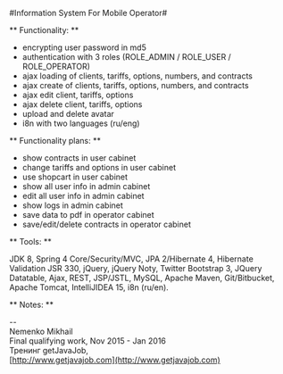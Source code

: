 #Information System For Mobile Operator#

** Functionality: **

+ encrypting user password in md5
+ authentication with 3 roles (ROLE_ADMIN / ROLE_USER / ROLE_OPERATOR) 
+ ajax loading of clients, tariffs, options, numbers, and contracts  
+ ajax create of clients, tariffs, options, numbers, and contracts  
+ ajax edit client, tariffs, options   
+ ajax delete client, tariffs, options   
+ upload and delete avatar   
+ i8n with two languages (ru/eng)   

** Functionality plans: **

+ show contracts in user cabinet
+ change tariffs and options in user cabinet
+ use shopcart in user cabinet
+ show all user info in admin cabinet
+ edit all user info in admin cabinet
+ show logs in admin cabinet
+ save data to pdf in operator cabinet
+ save/edit/delete contracts in operator cabinet

** Tools: **  

  JDK 8, Spring 4 Core/Security/MVC, JPA 2/Hibernate 4, Hibernate Validation JSR 330, jQuery, jQuery Noty, Twitter Bootstrap 3, JQuery Datatable, Ajax, REST, JSP/JSTL, MySQL, Apache Maven, Git/Bitbucket, Apache Tomcat, IntelliJIDEA 15, i8n (ru/en).  

** Notes: **  

-- 
<br>Nemenko Mikhail
<br>Final qualifying work, Nov 2015 - Jan 2016 
<br>Тренинг getJavaJob,   
[http://www.getjavajob.com](http://www.getjavajob.com)
